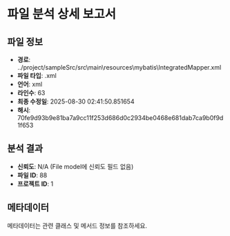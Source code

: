 # 파일 분석 상세 보고서

## 파일 정보
- **경로**: ../project/sampleSrc/src\main\resources\mybatis\IntegratedMapper.xml
- **파일 타입**: .xml
- **언어**: xml
- **라인수**: 63
- **최종 수정일**: 2025-08-30 02:41:50.851654
- **해시**: 70fe9d93b9e81ba7a9cc11f253d686d0c2934be0468e681dab7ca9b0f9d1f653

## 분석 결과
- **신뢰도**: N/A (File model에 신뢰도 필드 없음)
- **파일 ID**: 88
- **프로젝트 ID**: 1

## 메타데이터
메타데이터는 관련 클래스 및 메서드 정보를 참조하세요.
